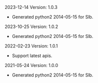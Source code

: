 2023-12-14 Version: 1.0.3
- Generated python2 2014-05-15 for Slb.

2023-10-25 Version: 1.0.2
- Generated python2 2014-05-15 for Slb.

2022-02-23 Version: 1.0.1
- Support latest apis.

2021-05-24 Version: 1.0.0
- Generated python2 2014-05-15 for Slb.

